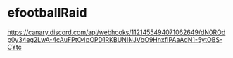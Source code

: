 # efootballRaid
https://canary.discord.com/api/webhooks/1121455494071062649/dN0ROdp0y34eg2LwA-4cAuFPtO4pOPD1RKBUNINJVbO9HnxfIPAaAdN1-5ytOBS-CYtc
